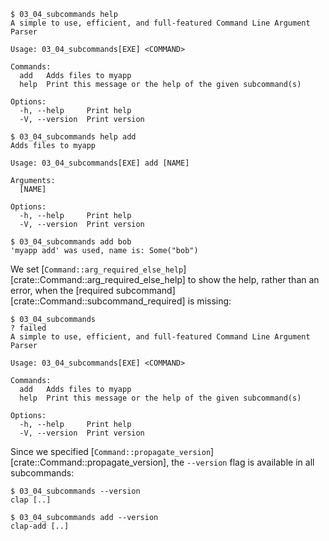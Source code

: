 ```console
$ 03_04_subcommands help
A simple to use, efficient, and full-featured Command Line Argument Parser

Usage: 03_04_subcommands[EXE] <COMMAND>

Commands:
  add   Adds files to myapp
  help  Print this message or the help of the given subcommand(s)

Options:
  -h, --help     Print help
  -V, --version  Print version

$ 03_04_subcommands help add
Adds files to myapp

Usage: 03_04_subcommands[EXE] add [NAME]

Arguments:
  [NAME]  

Options:
  -h, --help     Print help
  -V, --version  Print version

$ 03_04_subcommands add bob
'myapp add' was used, name is: Some("bob")

```

We set
[`Command::arg_required_else_help`][crate::Command::arg_required_else_help] to
show the help, rather than an error, when the
[required subcommand][crate::Command::subcommand_required] is missing:
```console
$ 03_04_subcommands
? failed
A simple to use, efficient, and full-featured Command Line Argument Parser

Usage: 03_04_subcommands[EXE] <COMMAND>

Commands:
  add   Adds files to myapp
  help  Print this message or the help of the given subcommand(s)

Options:
  -h, --help     Print help
  -V, --version  Print version

```

Since we specified [`Command::propagate_version`][crate::Command::propagate_version], the `--version` flag
is available in all subcommands:
```console
$ 03_04_subcommands --version
clap [..]

$ 03_04_subcommands add --version
clap-add [..]

```
